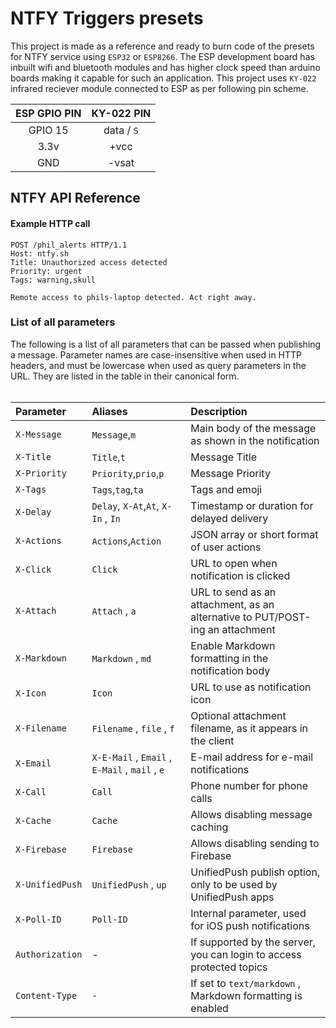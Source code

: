 
# NTFY Triggers presets

This project is made as a reference and ready to burn code of the presets for NTFY service using `ESP32` or `ESP8266`. The ESP development board has inbuilt wifi and bluetooth modules and has higher clock speed than arduino boards making it capable for such an application. This project uses `KY-022` infrared reciever module connected to ESP as per following pin scheme.

| ESP GPIO PIN | KY-022 PIN |
| :-----: | :-----: |
| GPIO 15 | data / `S` |
| 3.3v | +vcc |
| GND | -vsat |



## NTFY API Reference

#### Example HTTP call

```http
POST /phil_alerts HTTP/1.1
Host: ntfy.sh
Title: Unauthorized access detected
Priority: urgent
Tags: warning,skull

Remote access to phils-laptop detected. Act right away.
```

### List of all parameters
The following is a list of all parameters that can be passed when publishing a message. Parameter names are case-insensitive when used in HTTP headers, and must be lowercase when used as query parameters in the URL. They are listed in the table in their canonical form.<br><br>

| Parameter | Aliases     | Description                |
| :-------- | :------- | :------------------------- |
| `X-Message` | `Message`,`m` | Main body of the message as shown in the notification |
| `X-Title` | `Title`,`t` | Message Title |
| `X-Priority` | `Priority`,`prio`,`p`  | Message Priority |
| `X-Tags` | `Tags`,`tag`,`ta` | Tags and emoji |
| `X-Delay` | `Delay`, `X-At`,`At`, `X-In` , `In` | Timestamp or duration for delayed delivery |
| `X-Actions` | `Actions`,`Action` | JSON array or short format of user actions |
| `X-Click` | `Click` | URL to open when notification is clicked |
| `X-Attach` | `Attach` , `a` | URL to send as an attachment, as an alternative to PUT/POST-ing an attachment|
| `X-Markdown` | `Markdown` , `md` | Enable Markdown formatting in the notification body|
| `X-Icon` | `Icon` | URL to use as notification icon |
| `X-Filename` | `Filename` , `file` , `f` | Optional attachment filename, as it appears in the client|
| `X-Email` | `X-E-Mail` , `Email` , `E-Mail` , `mail` , `e` | E-mail address for e-mail notifications |
| `X-Call` | `Call` | Phone number for phone calls|
| `X-Cache` | `Cache` | Allows disabling message caching|
| `X-Firebase` | `Firebase` | Allows disabling sending to Firebase |
| `X-UnifiedPush` | `UnifiedPush` , `up` | UnifiedPush publish option, only to be used by UnifiedPush apps |
| `X-Poll-ID` | `Poll-ID` | Internal parameter, used for iOS push notifications |
| `Authorization` | - | If supported by the server, you can login to access protected topics |
| `Content-Type`| `-` | If set to `text/markdown` , Markdown formatting is enabled |



